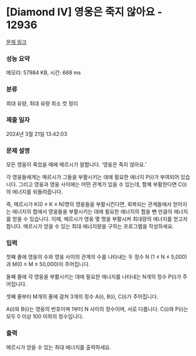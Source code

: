# [Diamond IV] 영웅은 죽지 않아요 - 12936 

[문제 링크](https://www.acmicpc.net/problem/12936) 

### 성능 요약

메모리: 57984 KB, 시간: 668 ms

### 분류

최대 유량, 최대 유량 최소 컷 정리

### 제출 일자

2024년 3월 21일 13:42:03

### 문제 설명

<p>모든 영웅이 죽었을 때에 메르시가 말합니다. ‘영웅은 죽지 않아요.’</p>

<p>각 영웅들에게는 메르시가 그들을 부활시키는 데에 필요한 에너지 P(i)가 부여되어 있습니다. 그리고 영웅과 영웅 사이에는 어떤 관계가 있을 수 있는데, 함께 부활한다면 C(i)의 에너지를 되돌려줍니다.</p>

<p>즉, 메르시가 K(0 ≤ K ≤ N)명의 영웅들을 부활시킨다면, 회복되는 관계들에서 얻어지는 에너지의 합에서 영웅들을 부활시키는 데에 필요한 에너지의 합을 뺀 만큼의 에너지를 얻을 수 있습니다. 이때, 메르시가 영웅 몇 명을 부활시켜 최대량의 에너지를 얻고자 합니다. 메르시가 얻을 수 있는 최대 에너지량을 구하는 프로그램을 작성하세요.</p>

### 입력 

 <p>첫째 줄에 영웅의 수와 영웅 사이의 관계의 수를 나타내는 두 정수 N (1 ≤ N ≤ 5,000)과 M(0 ≤ M ≤ 50,000)이 주어집니다.</p>

<p>둘째 줄에 각 영웅을 부활시키는 데에 필요한 에너지를 나타내는 N개의 정수 P(i)가 주어집니다.</p>

<p>셋째 줄부터 M개의 줄에 걸쳐 3개의 정수 A(i), B(i), C(i)가 주어집니다.</p>

<p>A(i)와 B(i)는 영웅의 번호이며 1부터 N 사이의 정수이며, 서로 다릅니다. C(i)와 P(i)는 모두 0 이상 100 이하의 정수입니다.</p>

### 출력 

 <p>메르시가 얻을 수 있는 최대 에너지를 출력하세요.</p>

